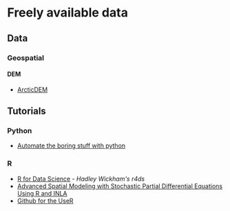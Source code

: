 # Freely available data

## Data
### Geospatial
#### DEM
* [ArcticDEM](https://www.pgc.umn.edu/data/arcticdem/)

## Tutorials
### Python
* [Automate the boring stuff with python](https://automatetheboringstuff.com/)

### R
* [R for Data Science](https://r4ds.had.co.nz/) - *Hadley Wickham's r4ds*
* [Advanced Spatial Modeling with Stochastic Partial Differential Equations Using R and INLA](https://becarioprecario.bitbucket.io/spde-gitbook/index.html)
* [Github for the UseR](https://happygitwithr.com/)

